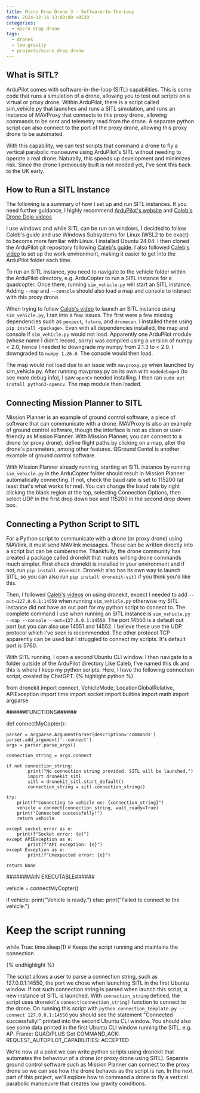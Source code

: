 ```yaml
---
title: Micro Drop Drone 3 - Software-In-The-Loop
date: 2024-12-16 13:00:00 +0530
categories:
  - micro drop drone
tags:
  - drones
  - low-gravity
  - projects/micro_drop_drone
---
```


## What is SITL?
ArduPilot comes with software-in-the-loop (SITL) capabilities. This is some code that runs a simulation of a drone, allowing you to test out scripts on a virtual or proxy drone. Within ArduPilot, there is a script called sim_vehicle.py that launches and runs a SITL simulation, and runs an instance of MAVProxy that connects to this proxy drone, allowing commands to be sent and telemetry read from the drone. A separate python script can also connect to the port of the proxy drone, allowing this proxy drone to be automated.

With this capability, we can test scripts that command a drone to fly a vertical parabolic manoeuvre using ArduPilot's SITL without needing to operate a real drone. Naturally, this speeds up development and minimizes risk. Since the drone I previously built is not needed yet, I've sent this back to the UK early.

## How to Run a SITL Instance
The following is a summary of how I set up and run SITL instances. If you need further guidance, I highly recommend [ArduPilot's website](https://ardupilot.org/dev/docs/where-to-get-the-code.html) and [Caleb's Drone Dojo videos](https://youtu.be/TO7qa8oCACI?si=LFwZP-_T11lm0z3m)

I use windows and while SITL can be run on windows, I decided to follow Caleb's guide and use Windows Subsystems for Linux (WSL2 to be exact) to become more familiar with Linux. I installed Ubuntu 24.04. I then cloned the ArduPilot git repository following [Caleb's guide](https://youtu.be/uvZIfGBqLPE?si=M6_7AldYhjrevKwq). I also followed [Caleb's video](https://youtu.be/CvzvLN23TjA?si=jF62TiO93YtuTPyp) to set up the work environment, making it easier to get into the ArduPilot folder each time.

To run an SITL instance, you need to navigate to the vehicle folder within the ArduPilot directory, e.g. ArduCopter to run a SITL instance for a quadcopter. Once there, running `sim_vehicle.py` will start an SITL instance. Adding `--map` and `--console` should also load a map and console to interact with this proxy drone. 

When trying to follow [Caleb's video](https://youtu.be/hNUoF7uGVl0?si=yFYiwHxoxSkc0vWt) to launch an SITL instance using `sim_vehicle.py`, I ran into a few issues. The first were a few missing dependencies such as `pexpect`, `future`, and `dronecan`. I installed these using `pip install <package>`. Even with all dependencies installed, the map and console if `sim_vehicle.py` would not load. Apparently one ArduPilot module (whose name I didn't record, sorry) was compiled using a version of numpy < 2.0, hence I needed to downgrade my numpy from 2.1.3 to \< 2.0. I downgraded to `numpy 1.26.0`. The console would then load. 

The map would not load due to an issue with `mavproxy.py` when launched by sim_vehicle.py. After running mavproxy.py on its own with `modedebug=3` (to see more debug info), I saw `openCv` needed installing. I then ran `sudo apt install python3-opencv`. The map module then loaded.

## Connecting Mission Planner to SITL
Mission Planner is an example of ground control software, a piece of software that can communicate with a drone. MAVProxy is also an example of ground control software, though the interface is not as clean or user-friendly as Mission Planner. With Mission Planner, you can connect to a drone (or proxy drone), define flight paths by clicking on a map, alter the drone's parameters, among other features. QGround Contol is another example of ground control software.

With Mission Planner  already running, starting an SITL instance by running `sim_vehicle.py` in the ArduCopter folder should result in Mission Planner automatically connecting. If not, check the baud rate is set to 115200 (at least that's what works for me). You can change the baud rate by right clicking the black region at the top, selecting Connection Options, then select UDP in the first drop down box and 115200 in the second drop down box.

## Connecting a Python Script to SITL
For a Python script to communicate with a drone (or proxy drone) using MAVlink, it must send MAVlink messages. These can be written directly into a script but can be cumbersome. Thankfully, the drone community has created a package called dronekit that makes writing drone commands much simpler. First check dronekit is installed in your environment and if not, run `pip install dronekit`. Dronekit also has its own way to launch SITL, so you can also run `pip install dronekit-sitl` if you think you'd like this.

Then, I followed [Caleb's videos](https://youtu.be/vkkwCGGbqTY?si=cdDX3c_ar5VFJ5T-) on using dronekit, expect I needed to add `--out=127.0.0.1:14550` when running `sim_vehicle.py` otherwise my SITL instance did not have an out port for my python script to connect to. The complete command I use when running an SITL instance is `sim_vehicle.py --map --console --out=127.0.0.1:14550`. The port 14550 is a default out port but you can also use 14551 and 14552. I believe these use the UDP protocol which I've seen is recommended. The other protocol TCP apparently can be used but I struggled to connect my scripts. It's default port is 5760.

With SITL running, I open a second Ubuntu CLI window. I then navigate to a folder outside of the ArduPilot directory Like Caleb, I've named this dk and this is where I keep my python scripts. Here, I have the following connection script, created by ChatGPT.
{% highlight python %}

from dronekit import connect, VehicleMode, LocationGlobalRelative, APIException
import time
import socket
import builtins
import math
import argparse

######FUNCTIONS######

def connectMyCopter():

	parser = argparse.ArgumentParser(description='commands')
	parser.add_argument('--connect')
	args = parser.parse_args()
	
	connection_string = args.connect
	
	if not connection_string:
			print("No connection string provided. SITL will be launched.")
			import dronekit_sitl
			sitl = dronekit_sitl.start_default()
			connection_string = sitl.connection_string()
	
	try:
		print(f"Connecting to vehicle on: {connection_string}")
		vehicle = connect(connection_string, wait_ready=True)
		print("Connected successfully!")
		return vehicle
	
	except socket.error as e:
		print(f"Socket error: {e}")
	except APIException as e:
			print(f"API exception: {e}")
	except Exception as e:
			print(f"Unexpected error: {e}")
		
	return None

######MAIN EXECUTABLE######

vehicle = connectMyCopter()

if vehicle:
	print("Vehicle is ready.")
else:
	print("Failed to connect to the vehicle.")

# Keep the script running
while True:
	time.sleep(1)  # Keeps the script running and maintains the connection

{% endhighlight %}


The script allows a user to parse a connection string, such as 127.0.0.1:14550, the port we chose when launching SITL in the first Ubuntu window. If not such connection string is parsed when launch this script, a new instance of SITL is launched. With `connection_string` defined, the script uses dronekit's `connect(connection_string)` function to connect to the drone. On running this script with `python connection_template.py --connect 127.0.0.1:14550` you should see the statement "Connected successfully!" printed into the second Ubuntu CLI window. You should also see some data printed in the first Ubuntu CLI window running the SITL, e.g. 
AP: Frame: QUAD/PLUS
Got COMMAND_ACK: REQUEST_AUTOPILOT_CAPABILITIES: ACCEPTED

We're now at a point we can write python scripts using dronekit that automates the behaviour of a drone (or proxy drone using SITL). Separate ground control software such as Mission Planner can connect to the proxy drone so we can see how the drone behaves as the script is run. In the next part of this project, we'll explore how to command a drone to fly a vertical parabolic manoeuvre that creates low gravity conditions. 
